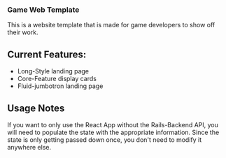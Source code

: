 ### Game Web Template
This is a website template that is made for game developers to show off their work.

## Current Features:
* Long-Style landing page
* Core-Feature display cards
* Fluid-jumbotron landing page


## Usage Notes
If you want to only use the React App without the Rails-Backend API, you will need to populate the state with the appropriate information.  Since the state is only getting passed down once, you don't need to modify it anywhere else.
